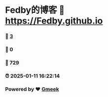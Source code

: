 # Fedby的博客 :link: https://Fedby.github.io 
### :page_facing_up: [3](https://Fedby.github.io/tag.html) 
### :speech_balloon: 0 
### :hibiscus: 729 
### :alarm_clock: 2025-01-11 16:22:14 
### Powered by :heart: [Gmeek](https://github.com/Meekdai/Gmeek)
